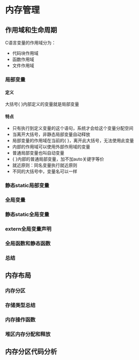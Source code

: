 # 内存管理

## 作用域和生命周期

C语言变量的作用域分为：

- 代码块作用域
- 函数作用域
- 文件作用域

### 局部变量

#### 定义

大括号{ }内部定义的变量就是局部变量

#### 特点

- 只有执行到定义变量的这个语句，系统才会给这个变量分配空间
- 当离开大括号，非静态局部变量自动释放
- 局部变量的作用域在当前的{ }，离开此大括号，无法使用此变量
- 内部的作用域可以使用外部作用域的变量
- 普通局部变量也叫自动变量
- { }内部的普通局部变量，加不加auto关键字等价
- 就近原则：同名变量执行就近原则
- 不同的大括号中，变量名可以一样

### 静态static局部变量

### 全局变量

### 静态static全局变量

### extern全局变量声明

### 全局函数和静态函数

### 总结

## 内存布局

### 内存分区

### 存储类型总结

### 内存操作函数

### 堆区内存分配和释放

## 内存分区代码分析